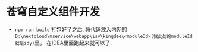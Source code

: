 # 苍穹自定义组件开发


- `npm run build` 打包好了之后, 将代码放入内网的`D:\nextcloud\mservice\webapp\isv\kingdee\<moduleId>(我此处的moduleId就是idy)`里， 在IDEA里面跑起来就可以了.

